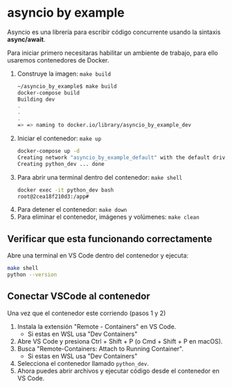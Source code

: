 # asyncio by example

Asyncio es una librería para escribir código concurrente usando la sintaxis **async/await**.




Para iniciar primero necesitaras habilitar un ambiente de trabajo, para ello usaremos contenedores de Docker.


1. Construye la imagen: `make build`
    ```bash
    ~/asyncio_by_example$ make build
    docker-compose build
    Building dev
    .
    .
    .
    => => naming to docker.io/library/asyncio_by_example_dev
    ```
2. Iniciar el contenedor: `make up`
    ```bash
    docker-compose up -d
    Creating network "asyncio_by_example_default" with the default driver
    Creating python_dev ... done
    ```
3. Para abrir una terminal dentro del contenedor: `make shell`
    ```bash
    docker exec -it python_dev bash
    root@2cea18f210d3:/app#
    ```
4. Para detener el contenedor: `make down`
5. Para eliminar el contenedor, imágenes y volúmenes: `make clean`


## Verificar que esta funcionando correctamente

Abre una terminal en VS Code dentro del contenedor y ejecuta:

```bash
make shell
python --version
```



## Conectar VSCode al contenedor

Una vez que el contenedor este corriendo (pasos 1 y 2)

1. Instala la extensión "Remote - Containers" en VS Code.
    - Si estas en WSL usa "Dev Containers"
2. Abre VS Code y presiona Ctrl + Shift + P (o Cmd + Shift + P en macOS).
3. Busca "Remote-Containers: Attach to Running Container".
    - Si estas en WSL usa "Dev Containers"
4. Selecciona el contenedor llamado `python_dev`.
5. Ahora puedes abrir archivos y ejecutar código desde el contenedor en VS Code.


